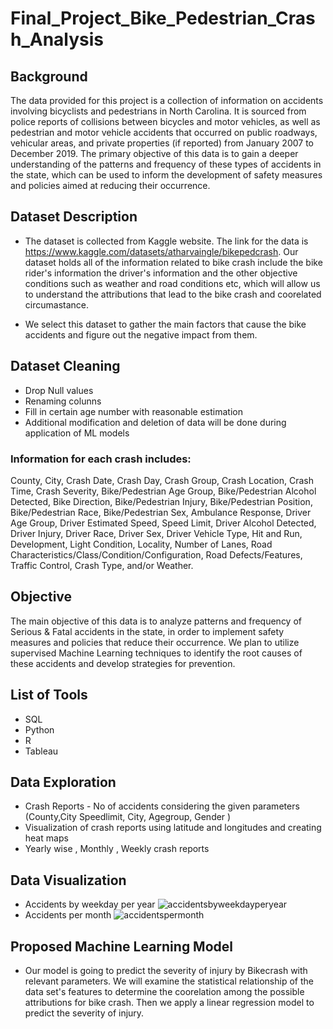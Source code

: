 # Final_Project_Bike_Pedestrian_Crash_Analysis


## Background

The data provided for this project is a collection of information on accidents involving bicyclists and pedestrians in North Carolina. It is sourced from police reports of collisions between bicycles and motor vehicles, as well as pedestrian and motor vehicle accidents that occurred on public roadways, vehicular areas, and private properties (if reported) from January 2007 to December 2019. The primary objective of this data is to gain a deeper understanding of the patterns and frequency of these types of accidents in the state, which can be used to inform the development of safety measures and policies aimed at reducing their occurrence.

## Dataset Description

- The dataset is collected from Kaggle website. The link for the data is https://www.kaggle.com/datasets/atharvaingle/bikepedcrash. Our dataset holds all of the information related to bike crash include the bike rider's information the driver's information and the other objective conditions such as weather and road conditions etc, which will allow us to understand the attributions that lead to the bike crash and coorelated circumastance. 

- We select this dataset to gather the main factors that cause the bike accidents and figure out the negative impact from them.

## Dataset Cleaning

- Drop Null values
- Renaming colunns
- Fill in certain age number with reasonable estimation 
-  Additional modification and deletion of data will be done during application of ML models

### Information for each crash includes: 

County, City, Crash Date, Crash Day, Crash Group, Crash Location, Crash Time, Crash Severity, Bike/Pedestrian Age Group, Bike/Pedestrian Alcohol Detected, Bike Direction, Bike/Pedestrian Injury, Bike/Pedestrian Position, Bike/Pedestrian Race, Bike/Pedestrian Sex, Ambulance Response, Driver Age Group, Driver Estimated Speed, Speed Limit, Driver Alcohol Detected, Driver Injury, Driver Race, Driver Sex, Driver Vehicle Type, Hit and Run, Development, Light Condition, Locality, Number of Lanes, Road Characteristics/Class/Condition/Configuration, Road Defects/Features, Traffic Control, Crash Type, and/or Weather.


## Objective

The main objective of this data is to analyze patterns and frequency of Serious & Fatal accidents in the state, in order to implement safety measures and policies that reduce their occurrence. We plan to utilize supervised Machine Learning techniques to identify the root causes of these accidents and develop strategies for prevention.

## List of Tools
- SQL
- Python
- R
- Tableau

## Data Exploration
- Crash Reports  - No of accidents considering the given parameters (County,City Speedlimit, City, Agegroup, Gender )
- Visualization of crash reports using latitude and longitudes and creating heat maps
- Yearly wise , Monthly , Weekly crash reports  

## Data Visualization
- Accidents by weekday per year
![accidentsbyweekdayperyear](https://user-images.githubusercontent.com/111814578/216847822-14fc5e7c-feff-456f-a5ba-06da4d74133b.png)
- Accidents per month
![accidentspermonth](https://user-images.githubusercontent.com/111814578/216847847-4e83cb88-c602-42a0-96e7-7a7d9d9f4a06.png)



## Proposed Machine Learning Model
- Our model is going to predict the severity of injury by Bikecrash with relevant parameters. We will examine the statistical relationship of the data set's features to determine the coorelation among the possible attributions for bike crash. Then we apply a linear regression model to predict the severity of injury.
